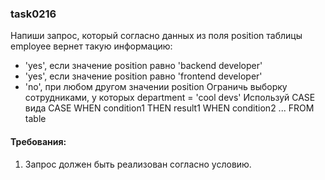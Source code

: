 
### task0216

Напиши запрос, который согласно данных из поля position таблицы employee вернет такую информацию:
- &#39;yes&#39;, если значение position равно &#39;backend developer&#39;
- &#39;yes&#39;, если значение position равно &#39;frontend developer&#39;
- &#39;no&#39;, при любом другом значении position
Ограничь выборку сотрудниками, у которых department = &#39;cool devs&#39;
Используй CASE вида CASE WHEN condition1 THEN result1 WHEN condition2 ... FROM table


#### Требования:
1.	Запрос должен быть реализован согласно условию.


